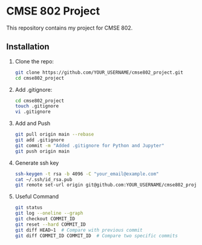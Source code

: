 # CMSE 802 Project
This repository contains my project for CMSE 802.

## Installation
1. Clone the repo:
   ```bash
   git clone https://github.com/YOUR_USERNAME/cmse802_project.git
   cd cmse802_project
2. Add .gitignore:
   ```bash
   cd cmse802_project
   touch .gitignore
   vi .gitignore
   
3. Add and Push
   ```bash
   git pull origin main --rebase
   git add .gitignore
   git commit -m "Added .gitignore for Python and Jupyter"
   git push origin main

4. Generate ssh key
   ```bash
   ssh-keygen -t rsa -b 4096 -C "your_email@example.com"
   cat ~/.ssh/id_rsa.pub
   git remote set-url origin git@github.com:YOUR_USERNAME/cmse802_project.git

5. Useful Command
   ```bash
   git status
   git log --oneline --graph
   git checkout COMMIT_ID
   git reset --hard COMMIT_ID
   git diff HEAD~1  # Compare with previous commit
   git diff COMMIT_ID COMMIT_ID  # Compare two specific commits   
